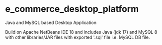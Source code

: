 # e_commerce_desktop_platform
Java and MySQL based Desktop Application

Build on Apache NetBeans IDE 18 and includes Java (jdk 17) and MySQL 8 with other libraries/JAR files with exported '.sql' file i.e. MySQL DB file.
